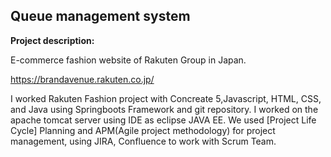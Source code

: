 ## Queue management system 

**Project description:** 

E-commerce fashion website of Rakuten Group in Japan.

https://brandavenue.rakuten.co.jp/

I worked Rakuten Fashion project with Concreate 5,Javascript, HTML, CSS, and Java using Springboots Framework and git repository. I worked on the apache tomcat server using IDE as eclipse JAVA EE. We used [Project Life Cycle] Planning and APM(Agile project methodology) for project management, using JIRA, Confluence to work with Scrum Team.







